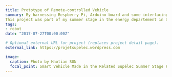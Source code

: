 ```yaml
---
title: Prototype of Remote-controlled Vehicle 
summary: By harnessing Respberry Pi, Arduino board and some interfacing circuits, we managed to synthesize a remote-controlled vehicle model which could send the real-time streaming and receive the control signal from the dedicated website. 
This project was part of my summer stage in the energy departement in Supélec. I recorded in detail(in French) throughout the developping process in one of my blog. Just click to check it out :) 
tags:
- robot
date: "2017-07-27T00:00:00Z"

# Optional external URL for project (replaces project detail page).
external_link: https://projetsupelec.wordpress.com

image:
  caption: Photo by Haotian SUN
  focal_point: Smart Vehicle Made in the Related Supélec Summer Stage Project.
---
```

